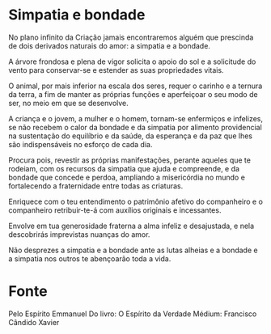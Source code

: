 # Simpatia e bondade

No plano infinito da Criação jamais encontraremos alguém que prescinda de dois derivados naturais do amor: a simpatia e a bondade.

A árvore frondosa e plena de vigor solicita o apoio do sol e a solicitude do vento para conservar-se e estender as suas propriedades vitais.

O animal, por mais inferior na escala dos seres, requer o carinho e a ternura da terra, a fim de manter as próprias funções e aperfeiçoar o seu modo de ser, no meio em que se desenvolve.

A criança e o jovem, a mulher e o homem, tornam-se enfermiços e infelizes, se não recebem o calor da bondade e da simpatia por alimento providencial na sustentação do equilíbrio e da saúde, da esperança e da paz que lhes são indispensáveis no esforço de cada dia.

Procura pois, revestir as próprias manifestações, perante aqueles que te rodeiam, com os recursos da simpatia que ajuda e compreende, e da bondade que concede e perdoa, ampliando a misericórdia no mundo e fortalecendo a fraternidade entre todas as criaturas.

Enriquece com o teu entendimento o patrimônio afetivo do companheiro e o companheiro retribuir-te-á com auxílios originais e incessantes.

Envolve em tua generosidade fraterna a alma infeliz e desajustada, e nela descobrirás imprevistas nuanças do amor.

Não desprezes a simpatia e a bondade ante as lutas alheias e a bondade e a simpatia nos outros te abençoarão toda a vida.

# Fonte
Pelo Espírito Emmanuel
Do livro: O Espírito da Verdade
Médium: Francisco Cândido Xavier